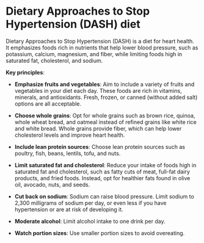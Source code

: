 # Dietary Approaches to Stop Hypertension (DASH) diet

Dietary Approaches to Stop Hypertension (DASH) is a diet for heart health. It emphasizes foods rich in nutrients that help lower blood pressure, such as potassium, calcium, magnesium, and fiber, while limiting foods high in saturated fat, cholesterol, and sodium.

**Key principles**:

* **Emphasize fruits and vegetables**: Aim to include a variety of fruits and vegetables in your diet each day. These foods are rich in vitamins, minerals, and antioxidants. Fresh, frozen, or canned (without added salt) options are all acceptable.

* **Choose whole grains**: Opt for whole grains such as brown rice, quinoa, whole wheat bread, and oatmeal instead of refined grains like white rice and white bread. Whole grains provide fiber, which can help lower cholesterol levels and improve heart health.

* **Include lean protein sources**: Choose lean protein sources such as poultry, fish, beans, lentils, tofu, and nuts.

* **Limit saturated fat and cholesterol**: Reduce your intake of foods high in saturated fat and cholesterol, such as fatty cuts of meat, full-fat dairy products, and fried foods. Instead, opt for healthier fats found in olive oil, avocado, nuts, and seeds.

* **Cut back on sodium**: Sodium can raise blood pressure. Limit sodium to 2,300 milligrams of sodium per day, or even less if you have hypertension or are at risk of developing it.

* **Moderate alcohol**: Limit alcohol intake to one drink per day.
  
* **Watch portion sizes**: Use smaller portion sizes to avoid overeating.
